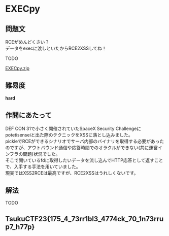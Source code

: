 # EXECpy

## 問題文
RCEがめんどくさい？  
データをexecに渡しといたからRCE2XSSしてね！  

<URL>TODO  

[EXECpy.zip](files/EXECpy.zip)  

## 難易度
**hard**  

## 作問にあたって
DEF CON 31で小さく開催されていたSpaceX Security Challengeにpotetisenseiと出た際のテクニックをXSSに落とし込みました。  
pickleでRCEができるシナリオでサーバ内部のバイナリを取得する必要があったのですが、アウトバウンド通信や応答時間でのオラクルができない(共に運営インフラの問題)状況でした。  
そこで開いているfdに取得したいデータを流し込んでHTTP応答として返すことで、入手する手法を用いていました。  
現実ではXSS2RCEは最高ですが、RCE2XSSはうれしくないです。  

## 解法
TODO  

## TsukuCTF23{175_4_73rr1bl3_4774ck_70_1n73rrup7_h77p}
